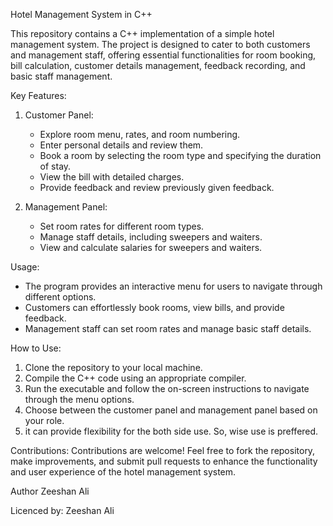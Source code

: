 Hotel Management System in C++

This repository contains a C++ implementation of a simple hotel management system. The project is designed to cater to both customers and management staff, offering essential functionalities for room booking, bill calculation, customer details management, feedback recording, and basic staff management.

Key Features:
1. Customer Panel:
   - Explore room menu, rates, and room numbering.
   - Enter personal details and review them.
   - Book a room by selecting the room type and specifying the duration of stay.
   - View the bill with detailed charges.
   - Provide feedback and review previously given feedback.

2. Management Panel:
   - Set room rates for different room types.
   - Manage staff details, including sweepers and waiters.
   - View and calculate salaries for sweepers and waiters.

Usage:
- The program provides an interactive menu for users to navigate through different options.
- Customers can effortlessly book rooms, view bills, and provide feedback.
- Management staff can set room rates and manage basic staff details.

How to Use:
1. Clone the repository to your local machine.
2. Compile the C++ code using an appropriate compiler.
3. Run the executable and follow the on-screen instructions to navigate through the menu options.
4. Choose between the customer panel and management panel based on your role.
5. it can provide flexibility for the both side use. So, wise use is preffered.

Contributions:
Contributions are welcome! Feel free to fork the repository, make improvements, and submit pull requests to enhance the functionality and user experience of the hotel management system.

Author
Zeeshan Ali

Licenced by:
Zeeshan Ali

